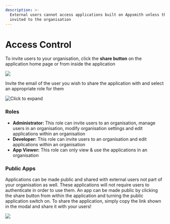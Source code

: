 ```yaml
---
description: >-
  External users cannot access applications built on Appsmith unless they are
  invited to the organisation
---
```


# Access Control

To invite users to your organisation, click the **share button** on the application home page or from inside the application

![](../.gitbook/assets/share-app.png)

Invite the email of the user you wish to share the application with and select an appropriate role for them

![Click to expand](../.gitbook/assets/share-modal.png)

### Roles

* **Administrator:** This role can invite users to an organisation, manage users in an organisation, modify organisation settings and edit applications within an organisation
* **Developer:** This role can invite users to an organisation and edit applications within an organisation
* **App Viewer:** This role can only view & use the applications in an organisation

### Public Apps

Applications can be made public and shared with external users not part of your organisation as well. These applications will not require users to authenticate in order to use them. An app can be made public by clicking the share button from within the application and turning the public application switch on. To share the application, simply copy the link shown in the modal and share it with your users!

![](../.gitbook/assets/share-public.png)

